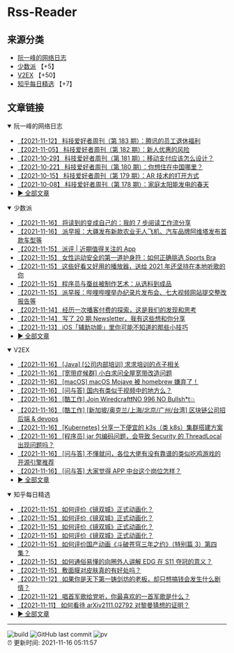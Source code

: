 # Rss-Reader

## 来源分类

* [阮一峰的网络日志](#阮一峰的网络日志)
* [少数派](#少数派) 【+5】
* [V2EX](#V2EX) 【+50】
* [知乎每日精选](#知乎每日精选) 【+7】

## 文章链接

<details open>
    <summary id="阮一峰的网络日志">
     阮一峰的网络日志
    </summary>


* [【2021-11-12】 科技爱好者周刊（第 183 期）：腾讯的员工退休福利](http://www.ruanyifeng.com/blog/2021/11/weekly-issue-183.html)
* [【2021-11-05】 科技爱好者周刊（第 182 期）：新人优惠的风险](http://www.ruanyifeng.com/blog/2021/11/weekly-issue-182.html)
* [【2021-10-29】 科技爱好者周刊（第 181 期）：移动支付应该怎么设计？](http://www.ruanyifeng.com/blog/2021/10/weekly-issue-181.html)
* [【2021-10-22】 科技爱好者周刊（第 180 期）：你想住在中国哪里？](http://www.ruanyifeng.com/blog/2021/10/weekly-issue-180.html)
* [【2021-10-15】 科技爱好者周刊（第 179 期）：AR 技术的打开方式](http://www.ruanyifeng.com/blog/2021/10/weekly-issue-179.html)
* [【2021-10-08】 科技爱好者周刊（第 178 期）：家庭太阳能发电的春天](http://www.ruanyifeng.com/blog/2021/10/weekly-issue-178.html)
* [:arrow_forward: 全部文章](data/阮一峰的网络日志.md)
</details>

<details open>
    <summary id="少数派">
     少数派
    </summary>


* [【2021-11-16】 将读到的变成自己的：我的 7 步阅读工作流分享](https://sspai.com/post/69922)
* [【2021-11-16】 派早报：大疆发布新款农业无人飞机、汽车品牌阿维塔发布首款车型等](https://sspai.com/post/69950)
* [【2021-11-15】 派评 | 近期值得关注的 App](https://sspai.com/post/69941)
* [【2021-11-15】 女性运动安全的第一道护身符：如何正确挑选 Sports Bra](https://sspai.com/post/69936)
* [【2021-11-15】 这些好看又好用的播放器，送给 2021 年还坚持在本地听歌的你](https://sspai.com/post/69633)
* [【2021-11-15】 程序员与蚕丝被制作艺术：从选料到成品](https://sspai.com/post/69895)
* [【2021-11-15】 派早报：哔哩哔哩举办纪录片发布会、七大视频网站提交整改报告等](https://sspai.com/post/69933)
* [【2021-11-14】 经历一次播客付费的探索，这是我们的发现和思考](https://sspai.com/post/69886)
* [【2021-11-14】 写了 20 期 Newsletter，我有这些想和你分享](https://sspai.com/post/69882)
* [【2021-11-13】 iOS「辅助功能」里你可能不知道的那些小技巧](https://sspai.com/post/69578)
* [:arrow_forward: 全部文章](data/少数派.md)
</details>

<details open>
    <summary id="V2EX">
     V2EX
    </summary>


* [【2021-11-16】 [Java] [公司内部培训] 求求培训的点子相关](https://www.v2ex.com/t/815748)
* [【2021-11-16】 [宽带症候群] 小白求问全屋宽带改造问题](https://www.v2ex.com/t/815747)
* [【2021-11-16】 [macOS] macOS Mojave 被 homebrew 嫌弃了！](https://www.v2ex.com/t/815746)
* [【2021-11-16】 [问与答] 国内有类似于视频中的地方么？](https://www.v2ex.com/t/815745)
* [【2021-11-16】 [酷工作] Join Wiredcraft❗️NO 996 NO Bullsh*t💥](https://www.v2ex.com/t/815744)
* [【2021-11-16】 [酷工作] [新加坡/奥克兰/上海/北京/广州/台湾] 区块链公司招后端 & devops](https://www.v2ex.com/t/815743)
* [【2021-11-16】 [Kubernetes] 分享一下便宜的 k3s（类 k8s）集群搭建方案](https://www.v2ex.com/t/815742)
* [【2021-11-16】 [程序员] jar 包编码问题，会导致 Security 的 ThreadLocal 出现问题吗？](https://www.v2ex.com/t/815738)
* [【2021-11-16】 [问与答] 不懂就问，各位大佬有没有靠谱的类似吃鸡游戏的开源引擎推荐](https://www.v2ex.com/t/815737)
* [【2021-11-16】 [问与答] 大家觉得 APP 中台这个岗位怎样？](https://www.v2ex.com/t/815735)
* [:arrow_forward: 全部文章](data/V2EX.md)
</details>

<details open>
    <summary id="知乎每日精选">
     知乎每日精选
    </summary>


* [【2021-11-15】 如何评价《镜双城》正式动画化？](http://www.zhihu.com/question/498399621/answer/2225033798?utm_campaign=rss&utm_medium=rss&utm_source=rss&utm_content=title)
* [【2021-11-15】 如何评价《镜双城》正式动画化？](http://www.zhihu.com/question/498399621/answer/2225008835?utm_campaign=rss&utm_medium=rss&utm_source=rss&utm_content=title)
* [【2021-11-15】 如何评价《镜双城》正式动画化？](http://www.zhihu.com/question/498399621/answer/2225010398?utm_campaign=rss&utm_medium=rss&utm_source=rss&utm_content=title)
* [【2021-11-15】 如何评价《镜双城》正式动画化？](http://www.zhihu.com/question/498399621/answer/2225003022?utm_campaign=rss&utm_medium=rss&utm_source=rss&utm_content=title)
* [【2021-11-15】 如何评价国产动画《斗破苍穹三年之约》（特别篇 3）第四集？](http://www.zhihu.com/question/498409859/answer/2222518094?utm_campaign=rss&utm_medium=rss&utm_source=rss&utm_content=title)
* [【2021-11-15】 如何通俗易懂的向圈外人讲解 EDG 在 S11 夺冠的意义？](http://www.zhihu.com/question/497156907/answer/2211381757?utm_campaign=rss&utm_medium=rss&utm_source=rss&utm_content=title)
* [【2021-11-15】 敷面膜对皮肤真的有好处吗？](http://www.zhihu.com/question/391377441/answer/2223501494?utm_campaign=rss&utm_medium=rss&utm_source=rss&utm_content=title)
* [【2021-11-12】 如果你是天下第一铸剑坊的老板，却只想搞钱会发生什么剧情？](http://www.zhihu.com/question/491369594/answer/2193335914?utm_campaign=rss&utm_medium=rss&utm_source=rss&utm_content=title)
* [【2021-11-12】 唱首军歌给党听，你最喜欢的一首军歌是什么？](http://www.zhihu.com/question/469697834/answer/2218464360?utm_campaign=rss&utm_medium=rss&utm_source=rss&utm_content=title)
* [【2021-11-11】 如何看待 arXiv2111.02792 对黎曼猜想的证明？](http://www.zhihu.com/question/497577540/answer/2218364087?utm_campaign=rss&utm_medium=rss&utm_source=rss&utm_content=title)
* [:arrow_forward: 全部文章](data/知乎每日精选.md)
</details>


---

![build](https://github.com/LikaiLee/rss-reader/workflows/rss%20reader/badge.svg)
![GitHub last commit](https://img.shields.io/github/last-commit/likailee/rss-reader)
![pv](https://pageview.vercel.app/?github_user=likailee) <br>
:alarm_clock: 更新时间: 2021-11-16 05:11:57